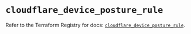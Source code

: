 # `cloudflare_device_posture_rule`

Refer to the Terraform Registry for docs: [`cloudflare_device_posture_rule`](https://registry.terraform.io/providers/cloudflare/cloudflare/4.44.0/docs/resources/device_posture_rule).
